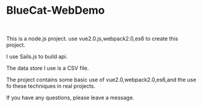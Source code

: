 # BlueCat-WebDemo

<br/>

This is a node.js project.  use vue2.0.js,webpack2.0,es6 to create this project.

I use Sails.js to build api.

The data store I use is a CSV file.

The project contains some basic use of vue2.0,webpack2.0,es6,and the use fo these techniques in real projects.

If you have any questions, please leave a message.
